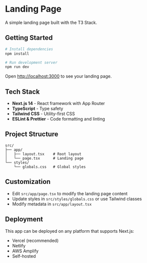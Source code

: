 # Landing Page

A simple landing page built with the T3 Stack.

## Getting Started

```bash
# Install dependencies
npm install

# Run development server
npm run dev
```

Open [http://localhost:3000](http://localhost:3000) to see your landing page.

## Tech Stack

- **Next.js 14** - React framework with App Router
- **TypeScript** - Type safety
- **Tailwind CSS** - Utility-first CSS
- **ESLint & Prettier** - Code formatting and linting

## Project Structure

```
src/
├── app/
│   ├── layout.tsx    # Root layout
│   └── page.tsx      # Landing page
└── styles/
    └── globals.css   # Global styles
```

## Customization

- Edit `src/app/page.tsx` to modify the landing page content
- Update styles in `src/styles/globals.css` or use Tailwind classes
- Modify metadata in `src/app/layout.tsx`

## Deployment

This app can be deployed on any platform that supports Next.js:
- Vercel (recommended)
- Netlify
- AWS Amplify
- Self-hosted